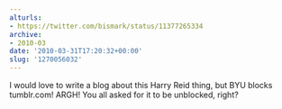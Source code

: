 ```yaml
---
alturls:
- https://twitter.com/bismark/status/11377265334
archive:
- 2010-03
date: '2010-03-31T17:20:32+00:00'
slug: '1270056032'
---
```


I would love to write a blog about this Harry Reid thing, but BYU blocks tumblr.com! ARGH! You all asked for it to be unblocked, right?

